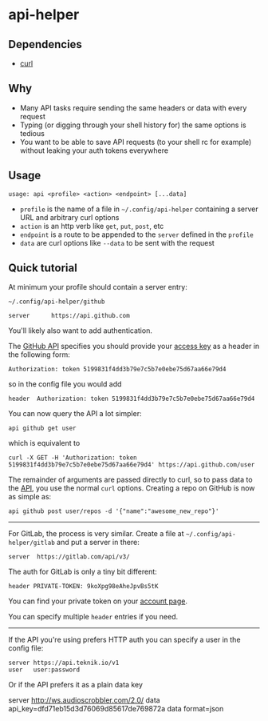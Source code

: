 # api-helper

## Dependencies

* [curl](https://curl.haxx.se)

## Why

* Many API tasks require sending the same headers or data with every request
* Typing (or digging through your shell history for) the same options is tedious
* You want to be able to save API requests (to your shell rc for example) without leaking your auth tokens everywhere

## Usage

```
usage: api <profile> <action> <endpoint> [...data]
```

* `profile` is the name of a file in `~/.config/api-helper` containing a server URL and arbitrary curl options
* `action` is an http verb like `get`, `put`, `post`, etc
* `endpoint` is a route to be appended to the `server` defined in the `profile`
* `data` are curl options like `--data`  to be sent with the request

## Quick tutorial

At minimum your profile should contain a server entry:

```
~/.config/api-helper/github

server		https://api.github.com
```

You'll likely also want to add authentication.

The [GitHub API](https://developer.github.com/guides/getting-started/) specifies you should provide your [access key](https://github.com/settings/tokens) as a header in the following form:

```
Authorization: token 5199831f4dd3b79e7c5b7e0ebe75d67aa66e79d4
```

so in the config file you would add

```
header  Authorization: token 5199831f4dd3b79e7c5b7e0ebe75d67aa66e79d4
```

You can now query the API a lot simpler:

```
api github get user
```

which is equivalent to

````
curl -X GET -H 'Authorization: token 5199831f4dd3b79e7c5b7e0ebe75d67aa66e79d4' https://api.github.com/user
````

The remainder of arguments are passed directly to curl, so to pass data to the [API](https://developer.github.com/api/), you use the normal `curl` options. Creating a repo on GitHub is now as simple as:

```
api github post user/repos -d '{"name":"awesome_new_repo"}'
```

---

For GitLab, the process is very similar. Create a file at `~/.config/api-helper/gitlab` and put a server in there:

```
server  https://gitlab.com/api/v3/
```

The auth for GitLab is only a tiny bit different:

```
header PRIVATE-TOKEN: 9koXpg98eAheJpvBs5tK
```

You can find your private token on your [account page](https://gitlab.com/profile/account).

You can specify multiple `header` entries if you need.

---

If the API you're using prefers HTTP auth you can specify a user in the config file: 

```
server https://api.teknik.io/v1
user   user:password
```

Or if the API prefers it as a plain data key

server http://ws.audioscrobbler.com/2.0/
data   api_key=dfd71eb15d3d76069d85617de769872a
data   format=json

